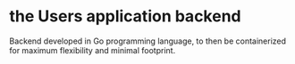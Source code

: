 # the Users application backend

Backend developed in Go programming language, to then be containerized for maximum flexibility and minimal footprint.
